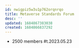 ```yaml
---
id: nwigpiz5w3u1p762orqnrqo
title: Metaverse Standards Forum
desc: ''
updated: 1684867383038
created: 1684866837292
---
```


- 2500 members #t.2023.05.23